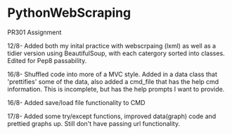 # PythonWebScraping
PR301 Assignment

12/8- Added both my inital practice with webscrpaing (lxml) as well as a tidier version using BeautifulSoup, with each catergory sorted into classes. Edited for Pep8 passability.

16/8- Shuffled code into more of a MVC style. Added in a data class that 'prettifies' some of the data, also added a cmd_file that has the help cmd information. This is incomplete, but has the help prompts I want to provide.

16/8- Added save/load file functionality to CMD

17/8- Added some try/except functions, improved data(graph) code and prettied graphs up. Still don't have passing url functionality.
